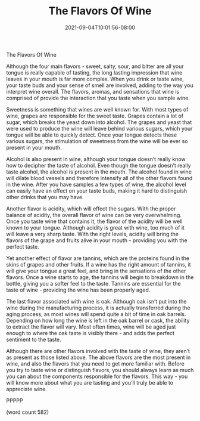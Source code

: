 ﻿---
title: "The Flavors Of Wine"
date: 2021-09-04T10:01:56-08:00
description: "Wine And Spirits Tips for Web Success"
featured_image: "/images/Wine And Spirits.jpg"
tags: ["Wine And Spirits"]
---

The Flavors Of Wine

Although the four main flavors - sweet, salty, sour, and bitter are all your tongue is really capable of tasting, the long lasting impression that wine leaves in your mouth is far more complex.  When you drink or taste wine, your taste buds and your sense of smell are involved, adding to the way you interpret wine overall.  The flavors, aromas, and sensations that wine is comprised of provide the interaction that you taste when you sample wine.

Sweetness is something that wines are well known for.  With most types of wine, grapes are responsible for the sweet taste.  Grapes contain a lot of sugar, which breaks the yeast down into alcohol.  The grapes and yeast that were used to produce the wine will leave behind various sugars, which your tongue will be able to quickly detect.  Once your tongue detects these various sugars, the stimulation of sweetness from the wine will be ever so present in your mouth.

Alcohol is also present in wine, although your tongue doesn’t really know how to decipher the taste of alcohol.  Even though the tongue doesn’t really taste alcohol, the alcohol is present in the mouth.  The alcohol found in wine will dilate blood vessels and therefore intensify all of the other flavors found in the wine.  After you have samples a few types of wine, the alcohol level can easily have an effect on your taste buds, making it hard to distinguish other drinks that you may have.

Another flavor is acidity, which will effect the sugars.  With the proper balance of acidity, the overall flavor of wine can be very overwhelming.  Once you taste wine that contains it, the flavor of the acidity will be well known to your tongue.  Although acidity is great with wine, too much of it will leave a very sharp taste.  With the right levels, acidity will bring the flavors of the grape and fruits alive in your mouth - providing you with the perfect taste.

Yet another effect of flavor are tannins, which are the proteins found in the skins of grapes and other fruits.  If a wine has the right amount of tannins, it will give your tongue a great feel, and bring in the sensations of the other flavors.  Once a wine starts to age, the tannins will begin to breakdown in the bottle, giving you a softer feel to the taste.  Tannins are essential for the taste of wine - providing the wine has been properly aged.

The last flavor associated with wine is oak.  Although oak isn’t put into the wine during the manufacturing process, it is actually transferred during the aging process, as most wines will spend quite a bit of time in oak barrels.  Depending on how long the wine is left in the oak barrel or cask, the ability to extract the flavor will vary.  Most often times, wine will be aged just enough to where the oak taste is visibly there - and adds the perfect sentiment to the taste.

Although there are other flavors involved with the taste of wine, they aren’t as present as those listed above.  The above flavors are the most present in wine, and also the flavors that you need to get more familiar with.  Before you try to taste wine or distinguish flavors, you should always learn as much you can about the components responsible for the flavors.  This way - you will know more about what you are tasting and you’ll truly be able to appreciate wine.

PPPPP

(word count 582)
